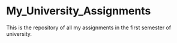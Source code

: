 # My_University_Assignments
This is the repository of all my assignments in the first semester of university.
